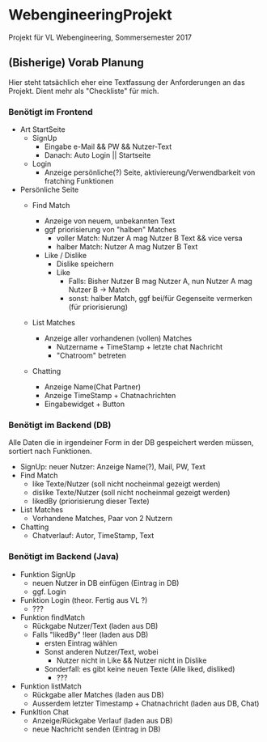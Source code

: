 # WebengineeringProjekt
Projekt für VL Webengineering, Sommersemester 2017

## (Bisherige) Vorab Planung
Hier steht tatsächlich eher eine Textfassung der Anforderungen an das Projekt. Dient mehr als "Checkliste" für mich.

### Benötigt im Frontend
- Art StartSeite
  - SignUp
    - Eingabe e-Mail && PW && Nutzer-Text
    - Danach: Auto Login || Startseite 
  - Login
    - Anzeige persönliche(?) Seite, aktiviereung/Verwendbarkeit von fratching Funktionen
- Persönliche Seite
  - Find Match
      - Anzeige von neuem, unbekannten Text
      - ggf priorisierung von "halben" Matches 
        - voller Match: Nutzer A mag Nutzer B Text && vice versa
        - halber Match: Nutzer A mag Nutzer B Text
      - Like / Dislike
        - Dislike speichern
        - Like 
          - Falls: Bisher Nutzer B mag Nutzer A, nun Nutzer A mag Nutzer B -> Match
          - sonst: halber Match, ggf bei/für Gegenseite vermerken (für priorisierung)   
        
  - List Matches
    - Anzeige aller vorhandenen (vollen) Matches
      - Nutzername + TimeStamp + letzte chat Nachricht
      - "Chatroom" betreten   
  - Chatting
    - Anzeige Name(Chat Partner)
    - Anzeige TimeStamp + Chatnachrichten
    - Eingabewidget + Button
  
### Benötigt im Backend (DB)
Alle Daten die in irgendeiner Form in der DB gespeichert werden müssen, sortiert nach Funktionen.
- SignUp: neuer Nutzer: Anzeige Name(?), Mail, PW, Text
- Find Match
  - like Texte/Nutzer (soll nicht nocheinmal gezeigt werden)
  - dislike Texte/Nutzer (soll nicht nocheinmal gezeigt werden)
  - likedBy (priorisierung dieser Texte)
- List Matches
  - Vorhandene Matches, Paar von 2 Nutzern
- Chatting
  - Chatverlauf: Autor, TimeStamp, Text
  
### Benötigt im Backend (Java)
- Funktion SignUp
  - neuen Nutzer in DB einfügen (Eintrag in DB)
  - ggf. Login 
- Funktion Login (theor. Fertig aus VL ?)
  - ???
- Funktion findMatch
  - Rückgabe Nutzer/Text (laden aus DB)
  - Falls "likedBy" !leer (laden aus DB)
    - ersten Eintrag wählen
    - Sonst anderen Nutzer/Text, wobei 
      - Nutzer nicht in Like && Nutzer nicht in Dislike
    - Sonderfall: es gibt keine neuen Texte (Alle liked, disliked)
    	- ??? 
- Funktion listMatch
  - Rückgabe aller Matches (laden aus DB)
  - Ausserdem letzter Timestamp + Chatnachricht (laden aus DB, Chat)
- Funkltion Chat
  - Anzeige/Rückgabe Verlauf (laden aus DB)
  - neue Nachricht senden (Eintrag in DB)